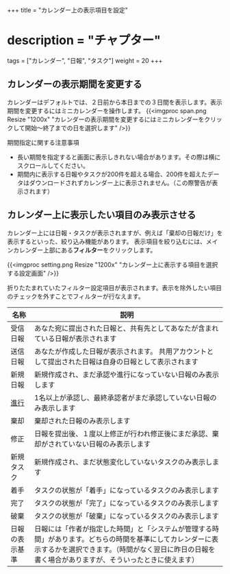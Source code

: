 +++
title = "カレンダー上の表示項目を設定"
# description = "チャプター"
tags = ["カレンダー", "日報", "タスク"]
weight = 20
+++

## カレンダーの表示期間を変更する

カレンダーはデフォルトでは、２日前から本日までの３日間を表示します。表示期間を変更するにはミニカレンダーを操作します。
{{<imgproc span.png Resize "1200x" "カレンダーの表示期間を変更するにはミニカレンダーをクリックして開始〜終了までの日を選択します" />}}

期間指定に関する注意事項

- 長い期間を指定すると画面に表示しきれない場合があります。その際は横にスクロールしてください。
- 期間内に表示する日報やタスクが200件を超える場合、200件を超えたデータはダウンロードされずカレンダー上に表示されません。（この際警告が表示されます）

## カレンダー上に表示したい項目のみ表示させる

カレンダー上には日報・タスクが表示されますが、例えば「棄却の日報だけ」を表示するといった、絞り込み機能があります。
表示項目を絞り込むには、メインカレンダー上部にある**フィルター**をクリックします。

{{<imgproc setting.png Resize "1200x" "カレンダー上に表示する項目を選択する設定画面" />}}

折りたたまれていたフィルター設定項目が表示されます。表示を除外したい項目のチェックを外すことでフィルターが行なえます。

|名称|説明|
|---|---|
|受信日報|あなた宛に提出された日報と、共有先としてあなたが含まれている日報が表示されます|
|送信日報|あなたが作成した日報が表示されます。  共用アカウントとして提出された日報は自身の日報として表示されます|
|新規日報|新規作成され、まだ承認や進行になっていない日報のみ表示します|
|[進行](/report/read/state/#日報の状態は4種類)|1名以上が承認し、最終承認者がまだ承認していない日報のみ表示します|
|棄却|棄却された日報のみ表示します|
|修正|日報を提出後、１度以上修正が行われ修正後にまだ承認、棄却がされていない日報のみ表示します|
|新規タスク|新規作成され、まだ状態変化していないタスクのみ表示します|
|着手|タスクの状態が「着手」になっているタスクのみ表示します|
|完了|タスクの状態が「完了」になっているタスクのみ表示します|
|破棄|タスクの状態が「破棄」になっているタスクのみ表示します|
|日報の表示基準|日報には「作者が指定した時間」と「システムが管理する時間」があります。どちらの時間を基準にしてカレンダーに表示するかを選択できます。（時間がなく翌日に昨日の日報を書く場合がありますが、そういったときに使えます）|
